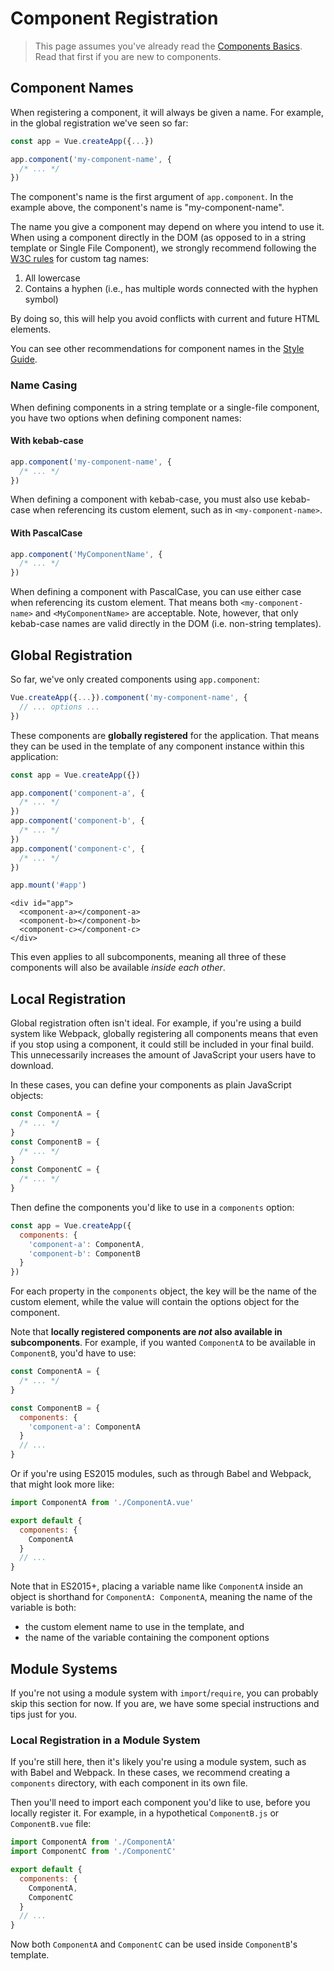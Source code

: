 # Component Registration

> This page assumes you've already read the [Components Basics](component-basics.md). Read that first if you are new to components.

## Component Names

When registering a component, it will always be given a name. For example, in the global registration we've seen so far:

```js
const app = Vue.createApp({...})

app.component('my-component-name', {
  /* ... */
})
```

The component's name is the first argument of `app.component`. In the example above, the component's name is "my-component-name".

The name you give a component may depend on where you intend to use it. When using a component directly in the DOM (as opposed to in a string template or Single File Component), we strongly recommend following the [W3C rules](https://html.spec.whatwg.org/multipage/custom-elements.html#valid-custom-element-name) for custom tag names:

1. All lowercase
2. Contains a hyphen (i.e., has multiple words connected with the hyphen symbol)

By doing so, this will help you avoid conflicts with current and future HTML elements.

You can see other recommendations for component names in the [Style Guide](../style-guide/#base-component-names-strongly-recommended).

### Name Casing

When defining components in a string template or a single-file component, you have two options when defining component names:

#### With kebab-case

```js
app.component('my-component-name', {
  /* ... */
})
```

When defining a component with kebab-case, you must also use kebab-case when referencing its custom element, such as in `<my-component-name>`.

#### With PascalCase

```js
app.component('MyComponentName', {
  /* ... */
})
```

When defining a component with PascalCase, you can use either case when referencing its custom element. That means both `<my-component-name>` and `<MyComponentName>` are acceptable. Note, however, that only kebab-case names are valid directly in the DOM (i.e. non-string templates).

## Global Registration

So far, we've only created components using `app.component`:

```js
Vue.createApp({...}).component('my-component-name', {
  // ... options ...
})
```

These components are **globally registered** for the application. That means they can be used in the template of any component instance within this application:

```js
const app = Vue.createApp({})

app.component('component-a', {
  /* ... */
})
app.component('component-b', {
  /* ... */
})
app.component('component-c', {
  /* ... */
})

app.mount('#app')
```

```vue-html
<div id="app">
  <component-a></component-a>
  <component-b></component-b>
  <component-c></component-c>
</div>
```

This even applies to all subcomponents, meaning all three of these components will also be available _inside each other_.

## Local Registration

Global registration often isn't ideal. For example, if you're using a build system like Webpack, globally registering all components means that even if you stop using a component, it could still be included in your final build. This unnecessarily increases the amount of JavaScript your users have to download.

In these cases, you can define your components as plain JavaScript objects:

```js
const ComponentA = {
  /* ... */
}
const ComponentB = {
  /* ... */
}
const ComponentC = {
  /* ... */
}
```

Then define the components you'd like to use in a `components` option:

```js
const app = Vue.createApp({
  components: {
    'component-a': ComponentA,
    'component-b': ComponentB
  }
})
```

For each property in the `components` object, the key will be the name of the custom element, while the value will contain the options object for the component.

Note that **locally registered components are _not_ also available in subcomponents**. For example, if you wanted `ComponentA` to be available in `ComponentB`, you'd have to use:

```js
const ComponentA = {
  /* ... */
}

const ComponentB = {
  components: {
    'component-a': ComponentA
  }
  // ...
}
```

Or if you're using ES2015 modules, such as through Babel and Webpack, that might look more like:

```js
import ComponentA from './ComponentA.vue'

export default {
  components: {
    ComponentA
  }
  // ...
}
```

Note that in ES2015+, placing a variable name like `ComponentA` inside an object is shorthand for `ComponentA: ComponentA`, meaning the name of the variable is both:

- the custom element name to use in the template, and
- the name of the variable containing the component options

## Module Systems

If you're not using a module system with `import`/`require`, you can probably skip this section for now. If you are, we have some special instructions and tips just for you.

### Local Registration in a Module System

If you're still here, then it's likely you're using a module system, such as with Babel and Webpack. In these cases, we recommend creating a `components` directory, with each component in its own file.

Then you'll need to import each component you'd like to use, before you locally register it. For example, in a hypothetical `ComponentB.js` or `ComponentB.vue` file:

```js
import ComponentA from './ComponentA'
import ComponentC from './ComponentC'

export default {
  components: {
    ComponentA,
    ComponentC
  }
  // ...
}
```

Now both `ComponentA` and `ComponentC` can be used inside `ComponentB`'s template.
